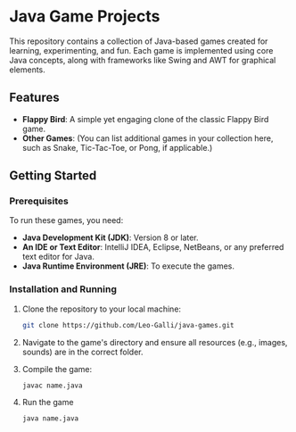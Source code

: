 # Java Game Projects

This repository contains a collection of Java-based games created for learning, experimenting, and fun. Each game is implemented using core Java concepts, along with frameworks like Swing and AWT for graphical elements.

## Features
- **Flappy Bird**: A simple yet engaging clone of the classic Flappy Bird game.
- **Other Games**: (You can list additional games in your collection here, such as Snake, Tic-Tac-Toe, or Pong, if applicable.)

## Getting Started

### Prerequisites
To run these games, you need:
- **Java Development Kit (JDK)**: Version 8 or later.
- **An IDE or Text Editor**: IntelliJ IDEA, Eclipse, NetBeans, or any preferred text editor for Java.
- **Java Runtime Environment (JRE)**: To execute the games.

### Installation and Running
1. Clone the repository to your local machine:
   ```bash
   git clone https://github.com/Leo-Galli/java-games.git

2. Navigate to the game's directory and ensure all resources (e.g., images, sounds) are in the correct folder.

3. Compile the game:

   ```bash
   javac name.java

4. Run the game
   ```bash
   java name.java